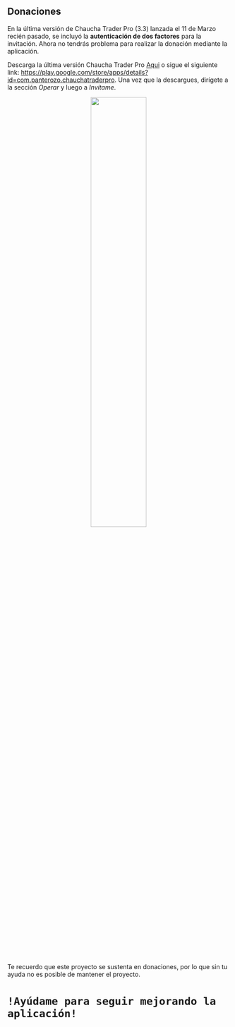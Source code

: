 ## Donaciones

En la última versión de Chaucha Trader Pro (3.3) lanzada el 11 de Marzo recién pasado, se incluyó la **autenticación de dos factores** para la invitación. Ahora no tendrás problema para realizar la donación mediante la aplicación.

Descarga la última versión Chaucha Trader Pro [Aqui](https://play.google.com/store/apps/details?id=com.panterozo.chauchatraderpro) o sigue el siguiente link: https://play.google.com/store/apps/details?id=com.panterozo.chauchatraderpro. Una vez que la descargues, dirígete a la sección *Operar* y luego a *Invítame*.
 
<div align="center">
	<a href="https://raw.githubusercontent.com/panterozo/Donaciones/master/img/Donacion.png">
		<img style="width: 50%" src="https://raw.githubusercontent.com/panterozo/Donaciones/master/img/Donacion.png">
	</a>
</div>

Te recuerdo que este proyecto se sustenta en donaciones, por lo que sin tu ayuda no es posible de mantener el proyecto.

# ``!Ayúdame para seguir mejorando la aplicación!``


